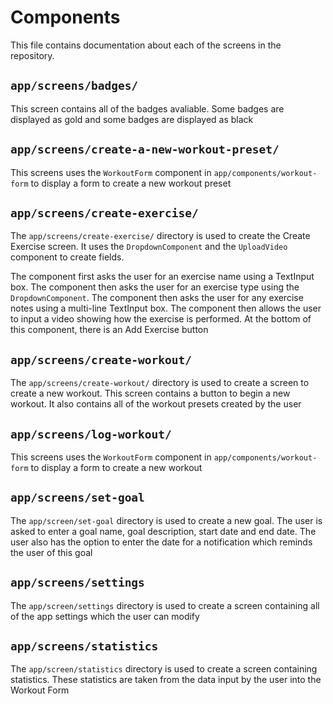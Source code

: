 # Components

This file contains documentation about each of the screens in the repository.

## `app/screens/badges/`
This screen contains all of the badges avaliable. Some badges are displayed as gold and some badges are displayed as black

## `app/screens/create-a-new-workout-preset/`
This screens uses the `WorkoutForm` component in `app/components/workout-form` to display a form to create a new workout preset

## `app/screens/create-exercise/`
The `app/screens/create-exercise/` directory is used to create the Create Exercise screen. It uses the `DropdownComponent` and the `UploadVideo` component to create fields.

The component first asks the user for an exercise name using a TextInput box. The component then asks the user for an exercise type using the `DropdownComponent`. The component then asks the user for any exercise notes using a multi-line TextInput box. The component then allows the user to input a video showing how the exercise is performed. At the bottom of this component, there is an Add Exercise button

## `app/screens/create-workout/`
The `app/screens/create-workout/` directory is used to create a screen to create a new workout. This screen contains a button to begin a new workout. It also contains all of the workout presets created by the user

## `app/screens/log-workout/`
This screens uses the `WorkoutForm` component in `app/components/workout-form` to display a form to create a new workout

## `app/screens/set-goal`
The `app/screen/set-goal` directory is used to create a new goal. The user is asked to enter a goal name, goal description, start date and end date. The user also has the option to enter the date for a notification which reminds the user of this goal

## `app/screens/settings`
The `app/screen/settings` directory is used to create a screen containing all of the app settings which the user can modify

## `app/screens/statistics`
The `app/screen/statistics` directory is used to create a screen containing statistics. These statistics are taken from the data input by the user into the Workout Form